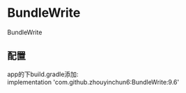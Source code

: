# BundleWrite
BundleWrite
## 配置
app的下build.gradle添加:  
implementation 'com.github.zhouyinchun6:BundleWrite:9.6'
